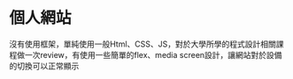 # 個人網站
沒有使用框架，單純使用一般Html、CSS、JS，對於大學所學的程式設計相關課程做一次review，有使用一些簡單的flex、media screen設計，讓網站對於設備的切換可以正常顯示

